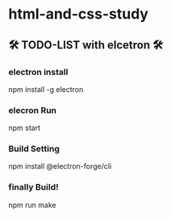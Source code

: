 # html-and-css-study



## 🛠 TODO-LIST with elcetron 🛠
### electron install
npm install -g electron

### elecron Run
npm start

### Build Setting
npm install @electron-forge/cli

### finally Build!
npm run make

